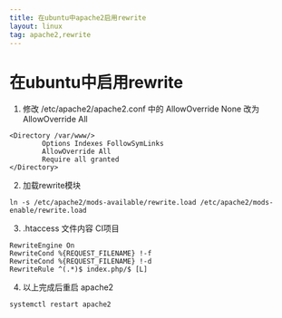 ```yaml
---
title: 在ubuntu中apache2启用rewrite
layout: linux
tag: apache2,rewrite
---
```


# 在ubuntu中启用rewrite  

1. 修改 /etc/apache2/apache2.conf  中的 AllowOverride None 改为 AllowOverride All  
```
<Directory /var/www/>  
        Options Indexes FollowSymLinks  
        AllowOverride All  
        Require all granted  
</Directory>  
```

2. 加载rewrite模块  
```
ln -s /etc/apache2/mods-available/rewrite.load /etc/apache2/mods-enable/rewrite.load
```

3. .htaccess 文件内容 CI项目  
```
RewriteEngine On
RewriteCond %{REQUEST_FILENAME} !-f
RewriteCond %{REQUEST_FILENAME} !-d
RewriteRule ^(.*)$ index.php/$ [L]
```

4. 以上完成后重启 apache2  
```
systemctl restart apache2
```